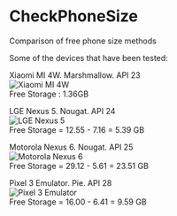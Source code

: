 # CheckPhoneSize
Comparison of free phone size methods

Some of the devices that have been tested:


Xiaomi MI 4W. Marshmallow. API 23<br/>
![Xiaomi MI 4W](../master/screenshots/Xiaomi_Mi4W_Marshmallow.png)<br/>
Free Storage : 1.36GB


LGE Nexus 5. Nougat. API 24<br/>
![LGE Nexus 5](../master/screenshots/LGE_Nexus5_Nougat.png)<br/>
Free Storage = 12.55 - 7.16 = 5.39 GB


Motorola Nexus 6. Nougat. API 25<br/>
![Motorola Nexus 6](../master/screenshots/Motorola_Nexus6_Nougat.png)<br/>
Free Storage = 29.12 - 5.61 = 23.51 GB


Pixel 3 Emulator. Pie. API 28<br/>
![Pixel 3 Emulator](../master/screenshots/Pixel3_Emulator_Pie.png)<br/>
Free Storage = 16.00 - 6.41 = 9.59 GB

